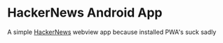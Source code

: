 # HackerNews Android App

A simple [HackerNews](https://news.ycombinator.com/) webview app because installed PWA's suck sadly

